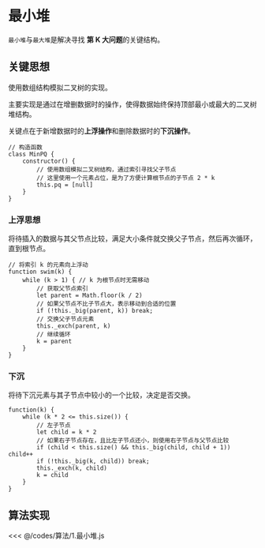 # 最小堆

`最小堆`与`最大堆`是解决寻找 **第 K 大问题**的关键结构。

## 关键思想

使用数组结构模拟二叉树的实现。

主要实现是通过在增删数据时的操作，使得数据始终保持顶部最小或最大的二叉树堆结构。

关键点在于新增数据时的**上浮操作**和删除数据时的**下沉操作**。

```js{4-6}
// 构造函数
class MinPQ {
    constructor() {
        // 使用数组模拟二叉树结构，通过索引寻找父子节点
        // 这里使用一个元素占位，是为了方便计算根节点的子节点 2 * k
        this.pq = [null]
    }
}
```

### 上浮思想

将待插入的数据与其父节点比较，满足大小条件就交换父子节点，然后再次循环，直到根节点。

```js{8-11}
// 将索引 k 的元素向上浮动
function swim(k) {
    while (k > 1) { // k 为根节点时无需移动
        // 获取父节点索引
        let parent = Math.floor(k / 2)
        // 如果父节点不比子节点大，表示移动到合适的位置
        if (!this._big(parent, k)) break;
        // 交换父子节点元素
        this._exch(parent, k)
        // 继续循环
        k = parent
    }
}
```

### 下沉

将待下沉元素与其子节点中较小的一个比较，决定是否交换。

```js{8-9}
function(k) {
    while (k * 2 <= this.size()) {
        // 左子节点
        let child = k * 2
        // 如果右子节点存在，且比左子节点还小，则使用右子节点与父节点比较
        if (child < this.size() && this._big(child, child + 1)) child++
        if (!this._big(k, child)) break;
        this._exch(k, child)
        k = child
    }
}
```

## 算法实现

<<< @/codes/算法/1.最小堆.js